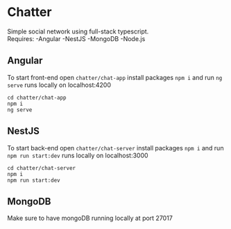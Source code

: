 # Chatter

Simple social network using full-stack typescript.  
Requires:
-Angular
-NestJS
-MongoDB
-Node.js

## Angular
To start front-end open `chatter/chat-app` install packages `npm i` and run `ng serve`
runs locally on localhost:4200

```
cd chatter/chat-app
npm i
ng serve
```

## NestJS
To start back-end open `chatter/chat-server` install packages `npm i` and run `npm run start:dev`
runs locally on localhost:3000
```
cd chatter/chat-server
npm i
npm run start:dev
```

## MongoDB
Make sure to have mongoDB running locally at port 27017